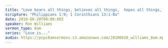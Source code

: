```yaml
---
title: "Love bears all things, believes all things,  hopes all things, endures all things."
scripture: "Philippians 1:9; 1 Corinthians 13:1-8a"
date: 2010-06-20T00:00:00Z
speaker: Ron Williams
sermon_type: 8am
series: "Love is..."
audio: https://pcpc8amsermons.s3.amazonaws.com/20100620_williams_8am.mp3 
---
```



